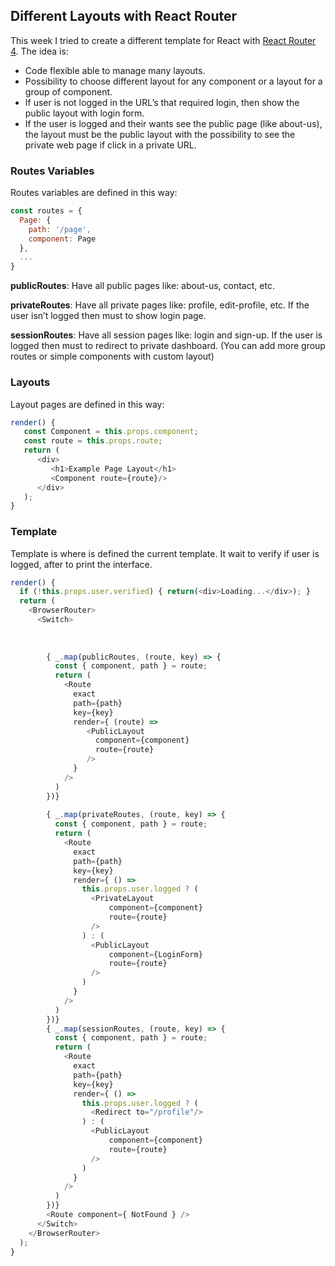 ## Different Layouts with React Router

This week I tried to create a different template for React with [React Router 4](https://reacttraining.com/react-router/). The idea is:

- Code flexible able to manage many layouts.
- Possibility to choose different layout for any component or a layout for a group of component.
- If user is not logged in the URL’s that required login, then show the public layout with login form.
- If the user is logged and their wants see the public page (like about-us), the layout must be the public layout with the possibility to see the private web page if click in a private URL.

### Routes Variables

Routes variables are defined in this way:

```js
const routes = {
  Page: {
    path: '/page',
    component: Page
  },
  ...
}
```

**publicRoutes**: Have all public pages like: about-us, contact, etc. 

**privateRoutes**:  Have all private pages like: profile, edit-profile, etc. If the user isn’t logged then must to show login page.

**sessionRoutes**: Have all session pages like: login and sign-up. If the user is logged then must to redirect to private dashboard.
(You can add more group routes or simple components with custom layout)

### Layouts

Layout pages are defined in this way:
```js
render() {
   const Component = this.props.component;
   const route = this.props.route;
   return (
      <div>
         <h1>Example Page Layout</h1>
         <Component route={route}/>
      </div>
   );
}
```

### Template

Template is where is defined the current template. It wait to verify if user is logged, after to print the interface.

```js
render() {
  if (!this.props.user.verified) { return(<div>Loading...</div>); }
  return (
    <BrowserRouter>
      <Switch>
        
        
        
        { _.map(publicRoutes, (route, key) => {
          const { component, path } = route;
          return (
            <Route
              exact
              path={path}
              key={key}
              render={ (route) => 
                 <PublicLayout 
                   component={component}
                   route={route} 
                 /> 
              }
            />
          )
        })}
        
        { _.map(privateRoutes, (route, key) => {
          const { component, path } = route;
          return (
            <Route
              exact
              path={path}
              key={key}
              render={ () => 
                this.props.user.logged ? (
                  <PrivateLayout 
                      component={component}  
                      route={route}
                  />
                ) : (
                  <PublicLayout 
                      component={LoginForm} 
                      route={route}
                  />
                )
              }
            />
          )
        })}
        { _.map(sessionRoutes, (route, key) => {
          const { component, path } = route;
          return (
            <Route
              exact
              path={path}
              key={key}
              render={ () => 
                this.props.user.logged ? (
                  <Redirect to="/profile"/>
                ) : (
                  <PublicLayout 
                      component={component} 
                      route={route}
                  />
                )
              }
            />
          )
        })}
        <Route component={ NotFound } />
      </Switch>
    </BrowserRouter>
  );
}
```
